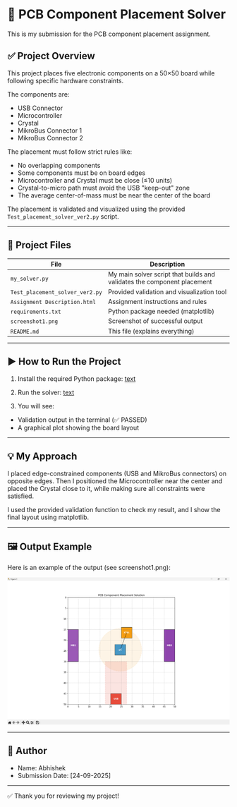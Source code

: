 # 📌 PCB Component Placement Solver

This is my submission for the PCB component placement assignment.

## ✅ Project Overview
This project places five electronic components on a 50×50 board while following specific hardware constraints.

The components are:
- USB Connector
- Microcontroller
- Crystal
- MikroBus Connector 1
- MikroBus Connector 2

The placement must follow strict rules like:
- No overlapping components
- Some components must be on board edges
- Microcontroller and Crystal must be close (≤10 units)
- Crystal-to-micro path must avoid the USB "keep-out" zone
- The average center-of-mass must be near the center of the board

The placement is validated and visualized using the provided `Test_placement_solver_ver2.py` script.

---

## 📁 Project Files

| File | Description |
|------|-------------|
| `my_solver.py` | My main solver script that builds and validates the component placement |
| `Test_placement_solver_ver2.py` | Provided validation and visualization tool |
| `Assignment Description.html` | Assignment instructions and rules |
| `requirements.txt` | Python package needed (matplotlib) |
| `screenshot1.png` | Screenshot of successful output |
| `README.md` | This file (explains everything) |

---

## ▶️ How to Run the Project

1. Install the required Python package:
[text](requirements.txt)

2. Run the solver:
[text](my_solver.py)

3. You will see:
- Validation output in the terminal (✅ PASSED)
- A graphical plot showing the board layout
---

## 💡 My Approach

I placed edge-constrained components (USB and MikroBus connectors) on opposite edges. Then I positioned the Microcontroller near the center and placed the Crystal close to it, while making sure all constraints were satisfied.

I used the provided validation function to check my result, and I show the final layout using matplotlib.

---

## 🖼️ Output Example

Here is an example of the output (see screenshot1.png):

![PCB Output](screenshot1.png)

---

## 👤 Author

- Name: Abhishek  
- Submission Date: [24-09-2025]

---

✅ Thank you for reviewing my project!

